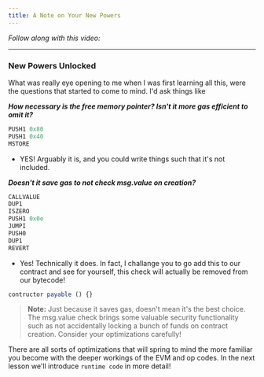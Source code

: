 ```yaml
---
title: A Note on Your New Powers
---
```


_Follow along with this video:_

---

### New Powers Unlocked

What was really eye opening to me when I was first learning all this, were the questions that started to come to mind. I'd ask things like

***How necessary is the free memory pointer? Isn't it more gas efficient to omit it?***

```js
PUSH1 0x80
PUSH1 0x40
MSTORE
```

- YES! Arguably it is, and you could write things such that it's not included.

***Doesn't it save gas to not check msg.value on creation?***

```js
CALLVALUE
DUP1
ISZERO
PUSH1 0x0e
JUMPI
PUSH0
DUP1
REVERT
```

- Yes! Technically it does. In fact, I challange you to go add this to our contract and see for yourself, this check will actually be removed from our bytecode!

```js
contructor payable () {}
```

>**Note:** Just because it saves gas, doesn't mean it's the best choice. The msg.value check brings some valuable security functionality such as not accidentally locking a bunch of funds on contract creation. Consider your optimizations carefully!

There are all sorts of optimizations that will spring to mind the more familiar you become with the deeper workings of the EVM and op codes. In the next lesson we'll introduce `runtime code` in more detail!